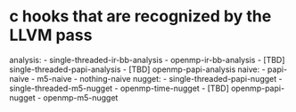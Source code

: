 # c hooks that are recognized by the LLVM pass

analysis:
    - single-threaded-ir-bb-analysis
    - openmp-ir-bb-analysis
    - [TBD] single-threaded-papi-analysis
    - [TBD] openmp-papi-analysis
naive:
    - papi-naive
    - m5-naive
    - nothing-naive
nugget:
    - single-threaded-papi-nugget
    - single-threaded-m5-nugget
    - openmp-time-nugget
    - [TBD] openmp-papi-nugget
    - openmp-m5-nugget

